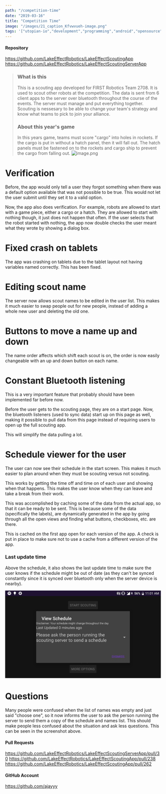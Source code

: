 ```yaml
---
path: "/competition-time"
date: "2019-03-16"
title: "Competition Time"
image: "/images/21_caption_Kfvwvueh-image.png"
tags: '["utopian-io","development","programming","android","opensource"]'
---
```


#### Repository
https://github.com/LakeEffectRobotics/LakeEffectScoutingApp
https://github.com/LakeEffectRobotics/LakeEffectScoutingServerApp

> ### What is this
> This is a scouting app developed for FIRST Robotics Team 2708. It is used to scout other robots at the competition. The data is sent from 6 client apps to the server over bluetooth throughout the course of the events. The server must manage and put everything together. Scouting is nessesary to be able to change your team's strategy and know what teams to pick to join your alliance.
 >### About this year's game
> In this years game, teams must score "cargo" into holes in rockets. If the cargo is put in without a hatch panel, then it will fall out. The hatch panels must be fastened on to the rockets and cargo ship to prevent the cargo from falling out.
> ![image.png](https://files.steempeak.com/file/steempeak/ajayyy/Kfvwvueh-image.png)

# Verification

Before, the app would only tell a user they forgot something when there was a default option available that was not possible to be true. This would not let the user submit until they set it to a valid option.

Now, the app also does verification. For example, robots are allowed to start with a game piece, either a cargo or a hatch. They are allowed to start with nothing though, it just does not happen that often. If the user selects that the robot started with nothing, the app now double checks the user meant what they wrote by showing a dialog box.

# Fixed crash on tablets

The app was crashing on tablets due to the tablet layout not having variables named correctly. This has been fixed.

# Editing scout name

The server now allows scout names to be edited in the user list. This makes it much easier to swap people out for new people, instead of adding a whole new user and deleting the old one.

# Buttons to move a name up and down

The name order affects which shift each scout is on, the order is now easily changeable with an up and down button on each name.

# Constant Bluetooth listening

This is a very important feature that probably should have been implemented far before now.

Before the user gets to the scouting page, they are on a start page. Now, the bluetooth listeners (used to sync data) start up on this page as well, making it possible to pull data from this page instead of requiring users to open up the full scouting app.

This will simplify the data pulling a lot.

# Schedule viewer for the user

The user can now see their schedule in the start screen. This makes it much easier to plan around when they must be scouting versus not scouting.

This works by getting the time off and time on of each user and showing when that happens. This makes the user know when they can leave and take a break from their work.

This was accomplished by caching some of the data from the actual app, so that it can be ready to be sent. This is because some of the data (specifically the labels), are dynamically generated in the app by going through all the open views and finding what buttons, checkboxes, etc. are there.

This is cached on the first app open for each version of the app. A check is put in place to make sure not to use a cache from a different version of the app.

### Last update time

Above the schedule, it also shows the last update time to make sure the user knows if the schedule might be out of date (as they can't be synced constantly since it is synced over bluetooth only when the server device is nearby).

![image.png](./images/rJc4obkc-image.png)

# Questions

Many people were confused when the list of names was empty and just said "choose one", so it now informs the user to ask the person running the server to send them a copy of the schedule and names list. This should make people less confused about the situation and ask less questions. This can be seen in the screenshot above.

#### Pull Requests
https://github.com/LakeEffectRobotics/LakeEffectScoutingServerApp/pull/30
https://github.com/LakeEffectRobotics/LakeEffectScoutingApp/pull/238
https://github.com/LakeEffectRobotics/LakeEffectScoutingApp/pull/262

#### GitHub Account
https://github.com/ajayyy
